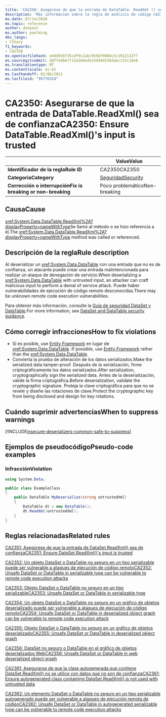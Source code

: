 ```yaml
---
title: 'CA2350: Asegúrese de que la entrada de DataTable. ReadXml () sea de confianza (análisis de código)'
description: 'Más información sobre la regla de análisis de código CA2350: Asegúrese de que la entrada de DataTable. ReadXml () sea de confianza'
ms.date: 07/14/2020
ms.topic: reference
author: dotpaul
ms.author: paulming
dev_langs:
- CSharp
f1_keywords:
- CA2350
ms.openlocfilehash: e40d956f35cdf9c2abc959bf9088c5c1912132f7
ms.sourcegitcommit: ddf7edb67715a5b9a45e3dd44536dabc153c1de0
ms.translationtype: MT
ms.contentlocale: es-ES
ms.lasthandoff: 02/06/2021
ms.locfileid: "99776324"
---
```

# <a name="ca2350-ensure-datatablereadxmls-input-is-trusted"></a><span data-ttu-id="15cbe-103">CA2350: Asegurarse de que la entrada de DataTable.ReadXml() sea de confianza</span><span class="sxs-lookup"><span data-stu-id="15cbe-103">CA2350: Ensure DataTable.ReadXml()'s input is trusted</span></span>

| | <span data-ttu-id="15cbe-104">Value</span><span class="sxs-lookup"><span data-stu-id="15cbe-104">Value</span></span> |
|-|-|
| <span data-ttu-id="15cbe-105">**Identificador de la regla**</span><span class="sxs-lookup"><span data-stu-id="15cbe-105">**Rule ID**</span></span> |<span data-ttu-id="15cbe-106">CA2350</span><span class="sxs-lookup"><span data-stu-id="15cbe-106">CA2350</span></span>|
| <span data-ttu-id="15cbe-107">**Categoría**</span><span class="sxs-lookup"><span data-stu-id="15cbe-107">**Category**</span></span> |[<span data-ttu-id="15cbe-108">Seguridad</span><span class="sxs-lookup"><span data-stu-id="15cbe-108">Security</span></span>](security-warnings.md)|
| <span data-ttu-id="15cbe-109">**Corrección o interrupción**</span><span class="sxs-lookup"><span data-stu-id="15cbe-109">**Fix is breaking or non-breaking**</span></span> |<span data-ttu-id="15cbe-110">Poco problemático</span><span class="sxs-lookup"><span data-stu-id="15cbe-110">Non-breaking</span></span>|

## <a name="cause"></a><span data-ttu-id="15cbe-111">Causa</span><span class="sxs-lookup"><span data-stu-id="15cbe-111">Cause</span></span>

<span data-ttu-id="15cbe-112"><xref:System.Data.DataTable.ReadXml%2A?displayProperty=nameWithType>Se llamó al método o se hizo referencia a él.</span><span class="sxs-lookup"><span data-stu-id="15cbe-112">The <xref:System.Data.DataTable.ReadXml%2A?displayProperty=nameWithType> method was called or referenced.</span></span>

## <a name="rule-description"></a><span data-ttu-id="15cbe-113">Descripción de la regla</span><span class="sxs-lookup"><span data-stu-id="15cbe-113">Rule description</span></span>

<span data-ttu-id="15cbe-114">Al deserializar un <xref:System.Data.DataTable> con una entrada que no es de confianza, un atacante puede crear una entrada malintencionada para realizar un ataque de denegación de servicio.</span><span class="sxs-lookup"><span data-stu-id="15cbe-114">When deserializing a <xref:System.Data.DataTable> with untrusted input, an attacker can craft malicious input to perform a denial of service attack.</span></span> <span data-ttu-id="15cbe-115">Puede haber vulnerabilidades de ejecución de código remoto desconocidas.</span><span class="sxs-lookup"><span data-stu-id="15cbe-115">There may be unknown remote code execution vulnerabilities.</span></span>

<span data-ttu-id="15cbe-116">Para obtener más información, consulte la [Guía de seguridad DataSet y DataTable](../../../framework/data/adonet/dataset-datatable-dataview/security-guidance.md).</span><span class="sxs-lookup"><span data-stu-id="15cbe-116">For more information, see [DataSet and DataTable security guidance](../../../framework/data/adonet/dataset-datatable-dataview/security-guidance.md).</span></span>

## <a name="how-to-fix-violations"></a><span data-ttu-id="15cbe-117">Cómo corregir infracciones</span><span class="sxs-lookup"><span data-stu-id="15cbe-117">How to fix violations</span></span>

- <span data-ttu-id="15cbe-118">Si es posible, use [Entity Framework](/ef/) en lugar de <xref:System.Data.DataTable> .</span><span class="sxs-lookup"><span data-stu-id="15cbe-118">If possible, use [Entity Framework](/ef/) rather than the <xref:System.Data.DataTable>.</span></span>
- <span data-ttu-id="15cbe-119">Convierta la prueba de alteración de los datos serializados.</span><span class="sxs-lookup"><span data-stu-id="15cbe-119">Make the serialized data tamper-proof.</span></span> <span data-ttu-id="15cbe-120">Después de la serialización, firme criptográficamente los datos serializados.</span><span class="sxs-lookup"><span data-stu-id="15cbe-120">After serialization, cryptographically sign the serialized data.</span></span> <span data-ttu-id="15cbe-121">Antes de la deserialización, valide la firma criptográfica.</span><span class="sxs-lookup"><span data-stu-id="15cbe-121">Before deserialization, validate the cryptographic signature.</span></span> <span data-ttu-id="15cbe-122">Proteja la clave criptográfica para que no se revele y diseñe las rotaciones de clave.</span><span class="sxs-lookup"><span data-stu-id="15cbe-122">Protect the cryptographic key from being disclosed and design for key rotations.</span></span>

## <a name="when-to-suppress-warnings"></a><span data-ttu-id="15cbe-123">Cuándo suprimir advertencias</span><span class="sxs-lookup"><span data-stu-id="15cbe-123">When to suppress warnings</span></span>

[!INCLUDE[insecure-deserializers-common-safe-to-suppress](~/includes/code-analysis/insecure-deserializers-common-safe-to-suppress.md)]

## <a name="pseudo-code-examples"></a><span data-ttu-id="15cbe-124">Ejemplos de pseudocódigo</span><span class="sxs-lookup"><span data-stu-id="15cbe-124">Pseudo-code examples</span></span>

### <a name="violation"></a><span data-ttu-id="15cbe-125">Infracción</span><span class="sxs-lookup"><span data-stu-id="15cbe-125">Violation</span></span>

```csharp
using System.Data;

public class ExampleClass
{
    public DataTable MyDeserialize(string untrustedXml)
    {
        DataTable dt = new DataTable();
        dt.ReadXml(untrustedXml);
    }
}
```

## <a name="related-rules"></a><span data-ttu-id="15cbe-126">Reglas relacionadas</span><span class="sxs-lookup"><span data-stu-id="15cbe-126">Related rules</span></span>

[<span data-ttu-id="15cbe-127">CA2351: Asegúrese de que la entrada de DataSet.ReadXml() sea de confianza</span><span class="sxs-lookup"><span data-stu-id="15cbe-127">CA2351: Ensure DataSet.ReadXml()'s input is trusted</span></span>](ca2351.md)

[<span data-ttu-id="15cbe-128">CA2352: Un objeto DataSet o DataTable no seguro en un tipo serializable puede ser vulnerable a ataques de ejecución de código remoto</span><span class="sxs-lookup"><span data-stu-id="15cbe-128">CA2352: Unsafe DataSet or DataTable in serializable type can be vulnerable to remote code execution attacks</span></span>](ca2352.md)

[<span data-ttu-id="15cbe-129">CA2353: Objeto DataSet o DataTable no seguro en un tipo serializable</span><span class="sxs-lookup"><span data-stu-id="15cbe-129">CA2353: Unsafe DataSet or DataTable in serializable type</span></span>](ca2353.md)

[<span data-ttu-id="15cbe-130">CA2354: Un objeto DataSet o DataTable no seguro en un gráfico de objetos deserializado puede ser vulnerable a ataques de ejecución de código remoto</span><span class="sxs-lookup"><span data-stu-id="15cbe-130">CA2354: Unsafe DataSet or DataTable in deserialized object graph can be vulnerable to remote code execution attack</span></span>](ca2354.md)

[<span data-ttu-id="15cbe-131">CA2355: Objeto DataSet o DataTable no seguro en un gráfico de objetos deserializado</span><span class="sxs-lookup"><span data-stu-id="15cbe-131">CA2355: Unsafe DataSet or DataTable in deserialized object graph</span></span>](ca2355.md)

[<span data-ttu-id="15cbe-132">CA2356: DataSet no seguro o DataTable en el gráfico de objetos deserializados Web</span><span class="sxs-lookup"><span data-stu-id="15cbe-132">CA2356: Unsafe DataSet or DataTable in web deserialized object graph</span></span>](ca2356.md)

[<span data-ttu-id="15cbe-133">CA2361: Asegurarse de que la clase autogenerada que contiene DataSet.ReadXml() no se utilice con datos que no son de confianza</span><span class="sxs-lookup"><span data-stu-id="15cbe-133">CA2361: Ensure autogenerated class containing DataSet.ReadXml() is not used with untrusted data</span></span>](ca2361.md)

[<span data-ttu-id="15cbe-134">CA2362: Un elemento DataSet o DataTable no seguro en un tipo serializable autogenerado puede ser vulnerable a ataques de ejecución remota de código</span><span class="sxs-lookup"><span data-stu-id="15cbe-134">CA2362: Unsafe DataSet or DataTable in autogenerated serializable type can be vulnerable to remote code execution attacks</span></span>](ca2362.md)
